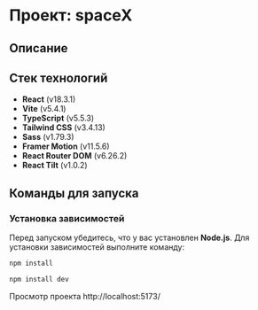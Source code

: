 # 
 
# Проект: spaceX

## Описание


## Стек технологий

- **React** (v18.3.1)
- **Vite** (v5.4.1)
- **TypeScript** (v5.5.3)
- **Tailwind CSS** (v3.4.13)
- **Sass** (v1.79.3)
- **Framer Motion** (v11.5.6)
- **React Router DOM** (v6.26.2)
- **React Tilt** (v1.0.2)

## Команды для запуска

### Установка зависимостей

Перед запуском убедитесь, что у вас установлен **Node.js**. Для установки зависимостей выполните команду:

```bash
npm install
```

```bash
npm install dev
```

Просмотр проекта http://localhost:5173/
